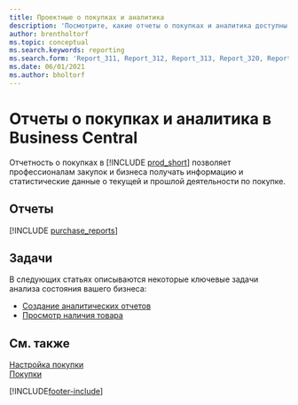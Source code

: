 ```yaml
---
title: Проектные о покупках и аналитика
description: 'Посмотрите, какие отчеты о покупках и аналитика доступны в стандартной версии Business Central, чтобы вы могли отслеживать свой бизнес.'
author: brentholtorf
ms.topic: conceptual
ms.search.keywords: reporting
ms.search.form: 'Report_311, Report_312, Report_313, Report_320, Report_709, Report_707, Report_709, Report_714, Report_716, Report_720'
ms.date: 06/01/2021
ms.author: bholtorf
---
```

# Отчеты о покупках и аналитика в Business Central

Отчетность о покупках в [!INCLUDE [prod_short](includes/prod_short.md)] позволяет профессионалам закупок и бизнеса получать информацию и статистические данные о текущей и прошлой деятельности по покупке.  

## Отчеты
[!INCLUDE [purchase_reports](includes/purchase-reports-include.md)]

## Задачи
В следующих статьях описываются некоторые ключевые задачи анализа состояния вашего бизнеса:

* [Создание аналитических отчетов](bi-how-create-analysis-views-reports.md)  
* [Просмотр наличия товара](inventory-how-availability-overview.md)  


## См. также
[Настройка покупки](purchasing-setup-purchasing.md)  
[Покупки](purchasing-manage-purchasing.md)  

[!INCLUDE[footer-include](includes/footer-banner.md)]
